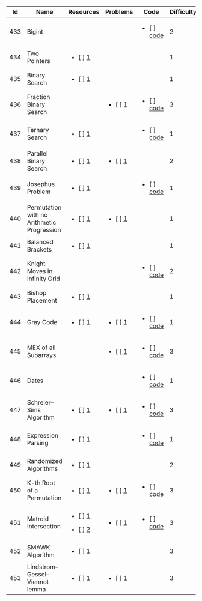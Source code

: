 Id | Name |  Resources | Problems | Code | Difficulty
---|---|---|---|---|---|
433 | Bigint |  []() []() |  []() []() | <ul><li>[ ]  [code](https://github.com/ShahjalalShohag/code-library/blob/master/Miscellaneous/BigInt.cpp)</li></ul> []() | 2 | 
434 | Two Pointers | <ul><li>[ ]  [1](https://codeforces.com/edu/course/2/lesson/9)</li></ul> []() |  []() []() |  []() []() | 1 | 
435 | Binary Search | <ul><li>[ ]  [1](https://codeforces.com/edu/course/2/lesson/6)</li></ul> []() |  []() []() |  []() []() | 1 | 
436 | Fraction Binary Search |  []() []() | <ul><li>[ ]  [1](https://codeforces.com/gym/102354/submission/69260720)</li></ul> []() | <ul><li>[ ]  [code](https://github.com/ShahjalalShohag/code-library/blob/master/Miscellaneous/Fraction%20Binary%20Search.cpp)</li></ul> []() | 3 | 
437 | Ternary Search | <ul><li>[ ]  [1](https://cp-algorithms.com/num_methods/ternary_search.html)</li></ul> []() |  []() []() | <ul><li>[ ]  [code](https://cp-algorithms.com/num_methods/ternary_search.html#toc-tgt-4)</li></ul> []() | 1 | 
438 | Parallel Binary Search | <ul><li>[ ]  [1](https://codeforces.com/blog/entry/45578)</li></ul> []() | <ul><li>[ ]  [1](https://www.spoj.com/problems/METEORS/)</li></ul> []() |  []() []() | 2 | 
439 | Josephus Problem | <ul><li>[ ]  [1](https://cp-algorithms.com/others/josephus_problem.html)</li></ul> []() |  []() []() | <ul><li>[ ]  [code](https://github.com/ShahjalalShohag/code-library/blob/master/Miscellaneous/Josephus%20Problem.cpp)</li></ul> []() | 1 | 
440 | Permutation with no Arithmetic Progression | <ul><li>[ ]  [1](https://leetcode.com/problems/beautiful-array/solution/)</li></ul> []() | <ul><li>[ ]  [1](https://leetcode.com/problems/beautiful-array/)</li></ul> []() |  []() []() | 1 | 
441 | Balanced Brackets | <ul><li>[ ]  [1](https://cp-algorithms.com/combinatorics/bracket_sequences.html)</li></ul> []() |  []() []() |  []() []() | 1 | 
442 | Knight Moves in Infinity Grid |  []() []() |  []() []() | <ul><li>[ ]  [code](https://github.com/ShahjalalShohag/code-library/blob/master/Miscellaneous/Knight%20Moves%20in%20Infinity%20Grid.cpp)</li></ul> []() | 2 | 
443 | Bishop Placement | <ul><li>[ ]  [1](https://cp-algorithms.com/combinatorics/bishops-on-chessboard.html)</li></ul> []() |  []() []() |  []() []() | 1 | 
444 | Gray Code | <ul><li>[ ]  [1](https://cp-algorithms.com/algebra/gray-code.html)</li></ul> []() | <ul><li>[ ]  [1](https://cp-algorithms.com/algebra/gray-code.html#toc-tgt-3)</li></ul> []() | <ul><li>[ ]  [code](https://github.com/ShahjalalShohag/code-library/blob/master/Miscellaneous/Gray%20Code.cpp)</li></ul> []() | 1 | 
445 | MEX of all Subarrays |  []() []() | <ul><li>[ ]  [1](https://codeforces.com/contest/1436/problem/E)</li></ul> []() | <ul><li>[ ]  [code](https://github.com/ShahjalalShohag/code-library/blob/master/Miscellaneous/MEX%20of%20all%20Subarrays.cpp)</li></ul> []() | 3 | 
446 | Dates |  []() []() |  []() []() | <ul><li>[ ]  [code](https://github.com/ShahjalalShohag/code-library/blob/master/Miscellaneous/Dates.cpp)</li></ul> []() | 1 | 
447 | Schreier–Sims Algorithm | <ul><li>[ ]  [1](https://codeforces.com/blog/entry/21335?locale=ru#comment-260437)</li></ul> []() | <ul><li>[ ]  [1](http://opencup.ru/files/ocg/gp5/problems1-e.pdf)</li></ul> []() | <ul><li>[ ]  [code](https://github.com/ShahjalalShohag/code-library/blob/master/Miscellaneous/Schreier%E2%80%93Sims%20algorithm.cpp)</li></ul> []() | 3 | 
448 | Expression Parsing | <ul><li>[ ]  [1](https://cp-algorithms.com/string/expression_parsing.html)</li></ul> []() |  []() []() | <ul><li>[ ]  [code](https://github.com/ShahjalalShohag/code-library/blob/master/Miscellaneous/Expression%20Parsing.cpp)</li></ul> []() | 1 | 
449 | Randomized Algorithms | <ul><li>[ ]  [1](https://codeforces.com/blog/entry/71097)</li></ul> []() |  []() []() |  []() []() | 2 | 
450 | K-th Root of a Permutation | <ul><li>[ ]  [1](https://www.hackerrank.com/contests/infinitum14/challenges/sasha-and-swaps/editorial)</li></ul> []() | <ul><li>[ ]  [1](https://www.hackerrank.com/contests/infinitum14/challenges/sasha-and-swaps/problem)</li></ul> []() | <ul><li>[ ]  [code](https://github.com/ShahjalalShohag/code-library/blob/master/Miscellaneous/K-th%20Root%20of%20a%20Permutation.cpp)</li></ul> []() | 3 | 
451 | Matroid Intersection | <ul><li>[ ]  [1](https://codeforces.com/blog/entry/69287)</li></ul><ul><li>[ ]  [2](https://github.com/AnikSarker/ACM-Library/tree/master/Matroid)</li></ul> | <ul><li>[ ]  [1](https://codeforces.com/gym/102156/problem/D)</li></ul> []() | <ul><li>[ ]  [code](https://github.com/ShahjalalShohag/code-library/blob/master/Miscellaneous/Matroid%20Intersection%20Color%20Linear%20Matroid.cpp)</li></ul> []() | 3 | 
452 | SMAWK Algorithm | <ul><li>[ ]  [1](https://en.wikipedia.org/wiki/SMAWK_algorithm)</li></ul> []() |  []() []() |  []() []() | 3 | 
453 | Lindstrom–Gessel–Viennot lemma | <ul><li>[ ]  [1](https://en.wikipedia.org/wiki/Lindstr%C3%B6m%E2%80%93Gessel%E2%80%93Viennot_lemma)</li></ul> []() | <ul><li>[ ]  [1](https://codeforces.com/problemset/problem/348/D)</li></ul> []() |  []() []() | 3 | 
